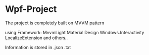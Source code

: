 # Wpf-Project
The project is completely built on MVVM pattern

using Framework:
MvvmLight
Material Design
Windows.Interactivity 
LocalizeExtension 
and others..

Information is stored in
.json
.txt

